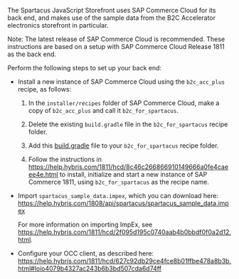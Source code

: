 The Spartacus JavaScript Storefront uses SAP Commerce Cloud for its back end, and makes use of the sample data from the B2C Accelerator electronics storefront in particular.

Note: The latest release of SAP Commerce Cloud is recommended. These instructions are based on a setup with SAP Commerce Cloud Release 1811 as the back end.

Perform the following steps to set up your back end:

* Install a new instance of SAP Commerce Cloud using the `b2c_acc_plus` recipe, as follows:

   1. In the `installer/recipes` folder of SAP Commerce Cloud, make a copy of `b2c_acc_plus` and call it `b2c_for_spartacus`.

   2. Delete the existing `build.gradle` file in the `b2c_for_spartacus` recipe folder. 

   3. Add this [build.gradle](build.gradle) file to your `b2c_for_spartacus` recipe folder.

   4. Follow the instructions in https://help.hybris.com/1811/hcd/8c46c266866910149666a0fe4caeee4e.html to install, initialize and start a new instance of SAP Commerce 1811, using `b2c_for_spartacus` as the recipe name.

* Import `spartacus_sample_data.impex`, which you can download here: https://help.hybris.com/1808/api/spartacus/spartacus_sample_data.impex

  For more information on importing ImpEx, see https://help.hybris.com/1811/hcd/2f095d195c0740aab4b0bbdf0f0a2d12.html. 

* Configure your OCC client, as described here: https://help.hybris.com/1811/hcd/627c92db29ce4fce8b01ffbe478a8b3b.html#loio4079b4327ac243b6b3bd507cda6d74ff